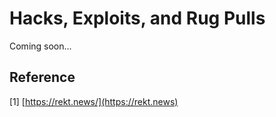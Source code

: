 # Hacks, Exploits, and Rug Pulls

Coming soon...



## Reference

\[1] [https://rekt.news/](https://rekt.news)
